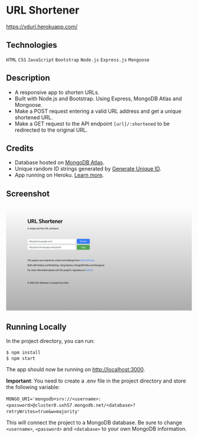 # URL Shortener
https://vdurl.herokuapp.com/

## Technologies
`HTML` `CSS` `JavaScript` `Bootstrap` `Node.js` `Express.js` `Mongoose`

## Description
* A responsive app to shorten URLs.
* Built with Node.js and Bootstrap. Using Express, MongoDB Atlas and Mongoose.
* Make a POST request entering a valid URL address and get a unique shortened URL.
* Make a GET request to the API endpoint `[url]/:shortened` to be redirected to the original URL.

## Credits
* Database hosted on [MongoDB Atlas](https://www.mongodb.com/atlas).
* Unique random ID strings generated by [Generate Unique ID](https://github.com/steve-232/generate-unique-id).
* App running on Heroku. [Learn more](https://devcenter.heroku.com/articles/getting-started-with-nodejs).

## Screenshot
![img](./public/screenshot.jpg)

## Running Locally
In the project directory, you can run:

```
$ npm install
$ npm start
```

The app should now be running on [http://localhost:3000](http://localhost:3000).

**Important**: You need to create a .env file in the project directory and store the following variable:

`MONGO_URI='mongodb+srv://<username>:<password>@cluster0.uxh57.mongodb.net/<database>?retryWrites=true&w=majority'`

This will connect the project to a MongoDB database. Be sure to change `<username>`, `<password>` and `<database>` to your own MongoDB information.
